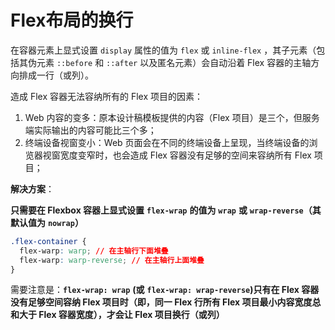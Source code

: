 # Flex布局的换行

在容器元素上显式设置 `display` 属性的值为 `flex` 或 `inline-flex` ，其子元素（包括其伪元素 `::before` 和 `::after` 以及匿名元素）会自动沿着 Flex 容器的主轴方向排成一行（或列）。

造成 Flex 容器无法容纳所有的 Flex 项目的因素：

1. Web 内容的变多：原本设计稿模板提供的内容（Flex 项目）是三个，但服务端实际输出的内容可能比三个多；
2. 终端设备视窗变小：Web 页面会在不同的终端设备上呈现，当终端设备的浏览器视窗宽度变窄时，也会造成 Flex 容器没有足够的空间来容纳所有 Flex 项目；

**解决方案**：

**只需要在 Flexbox 容器上显式设置** **`flex-wrap`** **的值为** **`wrap`** **或** **`wrap-reverse`（其默认值为** **`nowrap`）**

```css
.flex-container {
  flex-warp: warp; // 在主轴行下面堆叠
  flex-warp: warp-reverse; // 在主轴行上面堆叠
}
```

需要注意是：**`flex-wrap: wrap`** **(或** **`flex-wrap: wrap-reverse`)只有在 Flex 容器没有足够空间容纳 Flex 项目时（即，同一 Flex 行所有 Flex 项目最小内容宽度总和大于 Flex 容器宽度），才会让 Flex 项目换行（或列）**
